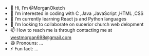 - 👋 Hi, I’m @MorganOketch
- 👀 I’m interested in coding with C ,Java ,JavaScript ,HTML ,CSS
- 🌱 I’m currently learning React js and Python languages 
- 💞️ I’m looking to collaborate on suoerior church web delopment
- 📫 How to reach me is through contacting me at westmorgan698@gmail.com
- 😄 Pronouns: ...
- ⚡ Fun fact: ...

<!---
MorganOketch/MorganOketch is a ✨ special ✨ repository because its `README.md` (this file) appears on your GitHub profile.
You can click the Preview link to take a look at your changes.
--->
